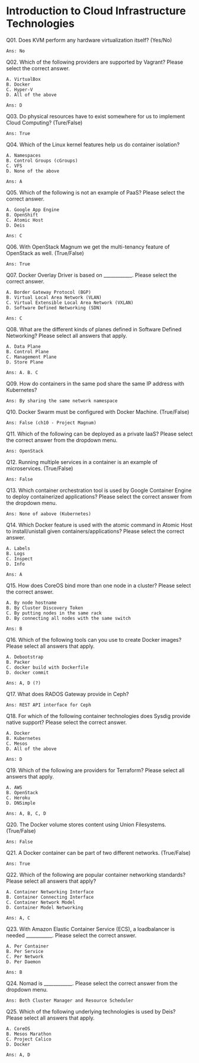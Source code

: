 Introduction to Cloud Infrastructure Technologies
=================================================

Q01. Does KVM perform any hardware virtualization itself? (Yes/No)

    Ans: No

Q02. Which of the following providers are supported by Vagrant? Please select the correct answer.

    A. VirtualBox
    B. Docker
    C. Hyper-V
    D. All of the above

    Ans: D

Q03. Do physical resources have to exist somewhere for us to implement Cloud Computing? (Ture/False)

    Ans: True

Q04. Which of the Linux kernel features help us do container isolation? 

    A. Namespaces
    B. Control Groups (cGroups)
    C. VFS
    D. None of the above

    Ans: A

Q05. Which of the following is not an example of PaaS? Please select the correct answer.

    A. Google App Engine
    B. OpenShift
    C. Atomic Host
    D. Deis

    Ans: C

Q06. With OpenStack Magnum we get the multi-tenancy feature of OpenStack as well. (True/False)

    Ans: True


Q07. Docker Overlay Driver is based on ____________. Please select the correct answer.

    A. Border Gateway Protocol (BGP)
    B. Virtual Local Area Network (VLAN)
    C. Virtual Extensible Local Area Network (VXLAN)
    D. Software Defined Networking (SDN)

    Ans: C

Q08. What are the different kinds of planes defined in Software Defined Networking? Please select all answers that apply.

    A. Data Plane
    B. Control Plane
    C. Management Plane
    D. Store Plane

    Ans: A. B. C


Q09. How do containers in the same pod share the same IP address with Kubernetes? 

    Ans: By sharing the same network namespace


Q10. Docker Swarm must be configured with Docker Machine. (True/False)

    Ans: False (ch10 - Project Magnum)


Q11. Which of the following can be deployed as a private IaaS? Please select the correct answer from the dropdown menu.

    Ans: OpenStack


Q12. Running multiple services in a container is an example of microservices. (True/False)

    Ans: False


Q13. Which container orchestration tool is used by Google Container Engine to deploy containerized applications? Please select the correct answer from the dropdown menu.

    Ans: None of aabove (Kubernetes)


Q14. Which Docker feature is used with the atomic command in Atomic Host to install/unistall given containers/applications? Please select the correct answer.

    A. Labels
    B. Logs
    C. Inspect
    D. Info

    Ans: A

Q15. How does CoreOS bind more than one node in a cluster? Please select the correct answer.

    A. By node hostname
    B. By Cluster Discovery Token
    C. By putting nodes in the same rack
    D. By connecting all nodes with the same switch

    Ans: B


Q16. Which of the following tools can you use to create Docker images? Please select all answers that apply.

    A. Debootstrap
    B. Packer
    C. docker build with Dockerfile
    D. docker commit

    Ans: A, D (?)

Q17. What does RADOS Gateway provide in Ceph? 

    Ans: REST API interface for Ceph


Q18. For which of the following container technologies does Sysdig provide native support? Please select the correct answer.

    A. Docker
    B. Kubernetes
    C. Mesos
    D. All of the above

    Ans: D


Q19. Which of the following are providers for Terraform? Please select all answers that apply.

    A. AWS
    B. OpenStack
    C. Heroku
    D. DNSimple

    Ans: A, B, C, D


Q20. The Docker volume stores content using Union Filesystems.  (True/False)

    Ans: False


Q21. A Docker container can be part of two different networks. (True/False)

    Ans: True


Q22. Which of the following are popular container networking standards? Please select all answers that apply?

    A. Container Networking Interface
    B. Container Connecting Interface
    C. Container Network Model
    D. Container Model Networking

    Ans: A, C


Q23. With Amazon Elastic Container Service (ECS), a loadbalancer is needed ___________. Please select the correct answer.

    A. Per Container
    B. Per Service
    C. Per Network
    D. Per Daemon

    Ans: B


Q24. Nomad is ____________. Please select the correct answer from the dropdown menu.

    Ans: Both Cluster Manager and Resource Scheduler


Q25. Which of the following underlying technologies is used by Deis? Please select all answers that apply.

    A. CoreOS
    B. Mesos Marathon
    C. Project Calico
    D. Docker

    Ans: A, D




